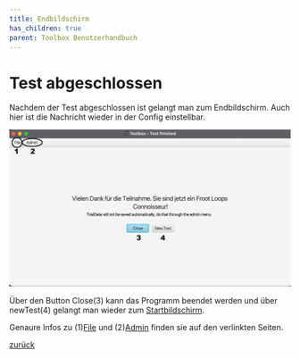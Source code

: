 ```yaml
---
title: Endbildschirm
has_children: true
parent: Toolbox Benutzerhandbuch
---
```

# Test abgeschlossen

Nachdem der Test abgeschlossen ist gelangt man zum Endbildschirm. Auch hier ist die Nachricht wieder in der Config einstellbar.

![Ende](resources/ToolBoxEnd.png)

Über den Button Close(3) kann das Programm beendet werden und über newTest(4) gelangt man wieder zum [Startbildschirm](codecharts.md).

Genaure Infos zu (1)[File](end-file.md) und (2)[Admin](end-admin.md) finden sie auf den verlinkten Seiten.

[zurück](toolbox.md)